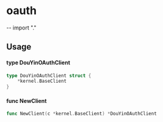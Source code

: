 # oauth
--
    import "."


## Usage

#### type DouYinOAuthClient

```go
type DouYinOAuthClient struct {
	*kernel.BaseClient
}
```


#### func  NewClient

```go
func NewClient(c *kernel.BaseClient) *DouYinOAuthClient
```
